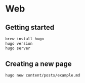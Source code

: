 # Web

## Getting started

```bash
brew install hugo
hugo version
hugo server
```

## Creating a new page

```bash
hugo new content/posts/example.md
```